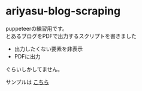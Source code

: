 ariyasu-blog-scraping
=======================

puppeteerの練習用です。  
とあるブログをPDFで出力するスクリプトを書きました

- 出力したくない要素を非表示
- PDFに出力

ぐらいしかしてません。

サンプルは
[こちら](https://drive.google.com/file/d/19G0uKRWFovqe_o8Tq82UQrfixyyGqYiU/view?usp=drivesdk)

